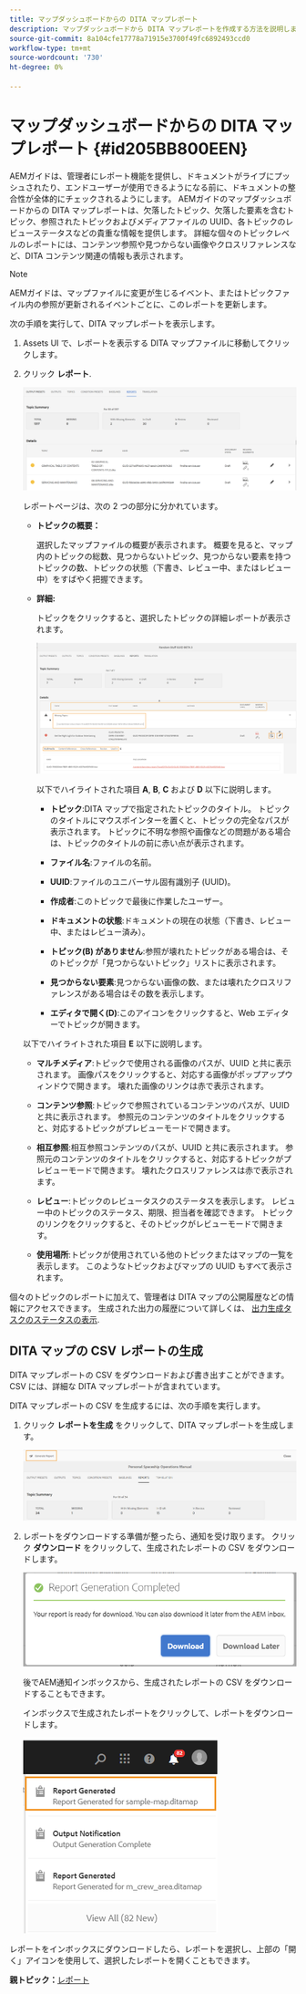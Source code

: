 ```yaml
---
title: マップダッシュボードからの DITA マップレポート
description: マップダッシュボードから DITA マップレポートを作成する方法を説明します
source-git-commit: 8a104cfe17778a71915e3700f49fc6892493ccd0
workflow-type: tm+mt
source-wordcount: '730'
ht-degree: 0%

---
```



# マップダッシュボードからの DITA マップレポート {#id205BB800EEN}

AEMガイドは、管理者にレポート機能を提供し、ドキュメントがライブにプッシュされたり、エンドユーザーが使用できるようになる前に、ドキュメントの整合性が全体的にチェックされるようにします。 AEMガイドのマップダッシュボードからの DITA マップレポートは、欠落したトピック、欠落した要素を含むトピック、参照されたトピックおよびメディアファイルの UUID、各トピックのレビューステータスなどの貴重な情報を提供します。 詳細な個々のトピックレベルのレポートには、コンテンツ参照や見つからない画像やクロスリファレンスなど、DITA コンテンツ関連の情報も表示されます。

>[!NOTE]
>
> AEMガイドは、マップファイルに変更が生じるイベント、またはトピックファイル内の参照が更新されるイベントごとに、このレポートを更新します。

次の手順を実行して、DITA マップレポートを表示します。

1. Assets UI で、レポートを表示する DITA マップファイルに移動してクリックします。

1. クリック **レポート**.

   ![](images/reports-page-uuid.png)

   レポートページは、次の 2 つの部分に分かれています。

   - **トピックの概要：**

      選択したマップファイルの概要が表示されます。 概要を見ると、マップ内のトピックの総数、見つからないトピック、見つからない要素を持つトピックの数、トピックの状態（下書き、レビュー中、またはレビュー中）をすばやく把握できます。

   - **詳細:**

      トピックをクリックすると、選択したトピックの詳細レポートが表示されます。

      ![](images/detailed-report-uuid.png)

      以下でハイライトされた項目 **A**, **B**, **C** および **D** 以下に説明します。

      - **トピック**:DITA マップで指定されたトピックのタイトル。 トピックのタイトルにマウスポインターを置くと、トピックの完全なパスが表示されます。 トピックに不明な参照や画像などの問題がある場合は、トピックのタイトルの前に赤い点が表示されます。

      - **ファイル名**:ファイルの名前。

      - **UUID**:ファイルのユニバーサル固有識別子 (UUID)。

      - **作成者**:このトピックで最後に作業したユーザー。

      - **ドキュメントの状態**:ドキュメントの現在の状態（下書き、レビュー中、またはレビュー済み）。

      - **トピック\(B\) がありません**:参照が壊れたトピックがある場合は、そのトピックが「見つからないトピック」リストに表示されます。

      - **見つからない要素**:見つからない画像の数、または壊れたクロスリファレンスがある場合はその数を表示します。

      - **エディタで開く\(D\)**:このアイコンをクリックすると、Web エディターでトピックが開きます。

   以下でハイライトされた項目 **E** 以下に説明します。

   - **マルチメディア**:トピックで使用される画像のパスが、UUID と共に表示されます。 画像パスをクリックすると、対応する画像がポップアップウィンドウで開きます。 壊れた画像のリンクは赤で表示されます。

   - **コンテンツ参照**:トピックで参照されているコンテンツのパスが、UUID と共に表示されます。 参照元のコンテンツのタイトルをクリックすると、対応するトピックがプレビューモードで開きます。

   - **相互参照**:相互参照コンテンツのパスが、UUID と共に表示されます。 参照元のコンテンツのタイトルをクリックすると、対応するトピックがプレビューモードで開きます。 壊れたクロスリファレンスは赤で表示されます。

   - **レビュー**:トピックのレビュータスクのステータスを表示します。 レビュー中のトピックのステータス、期限、担当者を確認できます。 トピックのリンクをクリックすると、そのトピックがレビューモードで開きます。

   - **使用場所**:トピックが使用されている他のトピックまたはマップの一覧を表示します。 このようなトピックおよびマップの UUID もすべて表示されます。



個々のトピックのレポートに加えて、管理者は DITA マップの公開履歴などの情報にアクセスできます。 生成された出力の履歴について詳しくは、 [出力生成タスクのステータスの表示](generate-output-for-a-dita-map.md#viewing_output_history).

## DITA マップの CSV レポートの生成

DITA マップレポートの CSV をダウンロードおよび書き出すことができます。 CSV には、詳細な DITA マップレポートが含まれています。

DITA マップレポートの CSV を生成するには、次の手順を実行します。

1. クリック **レポートを生成** をクリックして、DITA マップレポートを生成します。

   ![](images/generate-DITA-map-report.png)

1. レポートをダウンロードする準備が整ったら、通知を受け取ります。 クリック **ダウンロード** をクリックして、生成されたレポートの CSV をダウンロードします。

   ![](images/download-report-dialog.png)


   後でAEM通知インボックスから、生成されたレポートの CSV をダウンロードすることもできます。

   インボックスで生成されたレポートをクリックして、レポートをダウンロードします。

   ![](images/report-inbox--notification.png)

レポートをインボックスにダウンロードしたら、レポートを選択し、上部の「開く」アイコンを使用して、選択したレポートを開くこともできます。

**親トピック：**[&#x200B;レポート](reports-intro.md)

